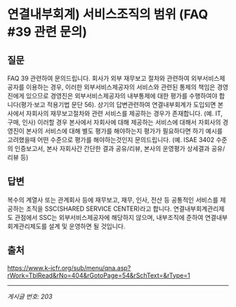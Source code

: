 # 연결내부회계) 서비스조직의 범위 (FAQ #39 관련 문의)

## 질문
FAQ 39 관련하여 문의드립니다.
회사가 외부 재무보고 절차와 관련하여 외부서비스제공자를 이용하는 경우, 이러한 외부서비스제공자의 서비스와 관련된 통제의 책임은 경영진에게 있으므로 경영진은 외부서비스제공자의 내부통제에 대한 평가를 수행하여야 합니다(평가·보고 적용기법 문단 56).
상기의 답변관련하여 연결내부회계가 도입되면 본사에서 자회사의 재무보고절차와 관련 서비스를 제공하는 경우가 존재합니다.
(예. IT, 구매, 인사)
이러할 경우 본사에서 자회사에 대해 제공하는 서비스에 대해서 자회사의 경영진이 본사의 서비스에 대해 별도 평가를 해야하는지
평가가 필요하다면 하기 예시를 고려했을때 어떤 수준으로 평가를 해야하는것인지 문의드립니다.
(예. ISAE 3402 수준의 인증보고서, 본사 자회사간 간단한 결과 공유/리뷰, 본사의 운영평가 상세결과 공유/리뷰 등)

## 답변
복수의 계열사 또는 관계회사 등에 재무보고, 재무, 인사, 전산 등 공통적인 서비스를 제공하는 조직을 SSC(SHARED SERVICE CENTER)라고 합니다.
연결내부회계관리제도 관점에서 SSC는 외부서비스제공자에 해당하지 않으며, 내부조직에 준하여 연결내부회계관리제도를 설계 및 운영하면 될 것입니다.

## 출처
https://www.k-icfr.org/sub/menu/qna.asp?rWork=TblRead&rNo=404&rGotoPage=54&rSchText=&rType=1

---
*게시글 번호: 203*
